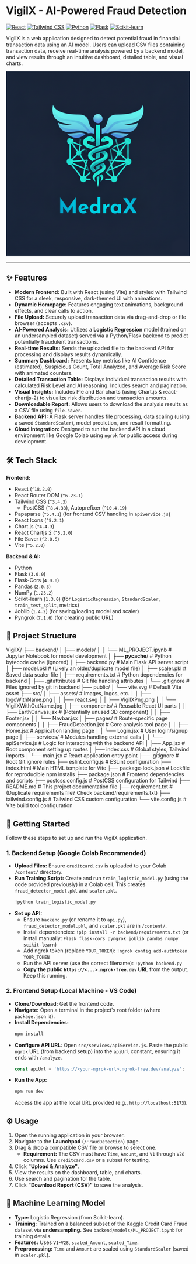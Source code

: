 # VigilX - AI-Powered Fraud Detection

[![React](https://img.shields.io/badge/React-18.x-61DAFB?logo=react&logoColor=white)](https://reactjs.org/)
[![Tailwind CSS](https://img.shields.io/badge/Tailwind_CSS-3.x-38B2AC?logo=tailwind-css&logoColor=white)](https://tailwindcss.com/)
[![Python](https://img.shields.io/badge/Python-3.x-3776AB?logo=python&logoColor=white)](https://www.python.org/)
[![Flask](https://img.shields.io/badge/Flask-3.x-000000?logo=flask&logoColor=white)](https://flask.palletsprojects.com/)
[![Scikit-learn](https://img.shields.io/badge/Scikit--learn-1.x-F7931E?logo=scikit-learn&logoColor=white)](https://scikit-learn.org/)

VigilX is a web application designed to detect potential fraud in financial transaction data using an AI model. Users can upload CSV files containing transaction data, receive real-time analysis powered by a backend model, and view results through an intuitive dashboard, detailed table, and visual charts.

![VigilX Homepage](src/assets/logoWithName.png) 

---

## ✨ Features

* **Modern Frontend:** Built with React (using Vite) and styled with Tailwind CSS for a sleek, responsive, dark-themed UI with animations.
* **Dynamic Homepage:** Features engaging text animations, background effects, and clear calls to action.
* **File Upload:** Securely upload transaction data via drag-and-drop or file browser (accepts `.csv`).
* **AI-Powered Analysis:** Utilizes a **Logistic Regression** model (trained on an undersampled dataset) served via a Python/Flask backend to predict potentially fraudulent transactions.
* **Real-time Results:** Sends the uploaded file to the backend API for processing and displays results dynamically.
* **Summary Dashboard:** Presents key metrics like AI Confidence (estimated), Suspicious Count, Total Analyzed, and Average Risk Score with animated counters.
* **Detailed Transaction Table:** Displays individual transaction results with calculated Risk Level and AI reasoning. Includes search and pagination.
* **Visual Insights:** Includes Pie and Bar charts (using Chart.js & react-chartjs-2) to visualize risk distribution and transaction amounts.
* **Downloadable Report:** Allows users to download the analysis results as a CSV file using `file-saver`.
* **Backend API:** A Flask server handles file processing, data scaling (using a saved `StandardScaler`), model prediction, and result formatting.
* **Cloud Integration:** Designed to run the backend API in a cloud environment like Google Colab using `ngrok` for public access during development.

## 🛠️ Tech Stack

**Frontend:**
* React (`^18.2.0`)
* React Router DOM (`^6.23.1`)
* Tailwind CSS (`^3.4.3`)
    * PostCSS (`^8.4.38`), Autoprefixer (`^10.4.19`)
* Papaparse (`^5.4.1`) (for frontend CSV handling in `apiService.js`)
* React Icons (`^5.2.1`)
* Chart.js (`^4.4.3`)
* React Chartjs 2 (`^5.2.0`)
* File Saver (`^2.0.5`)
* Vite (`^5.2.0`)

**Backend & AI:**
* Python
* Flask (`3.0.0`)
* Flask-Cors (`4.0.0`)
* Pandas (`2.0.3`)
* NumPy (`1.25.2`)
* Scikit-learn (`1.3.0`) (for `LogisticRegression`, `StandardScaler`, `train_test_split`, metrics)
* Joblib (`1.4.2`) (for saving/loading model and scaler)
* Pyngrok (`7.1.6`) (for creating public URL)

## 📁 Project Structure

VigilX/
├── backend/
│   ├── models/
│   │   └── ML_PROJECT.ipynb         # Jupyter Notebook for model development
│   ├── __pycache__/               # Python bytecode cache (ignored)
│   ├── backend.py                 # Main Flask API server script
│   ├── model.pkl                  # (Likely an older/duplicate model file)
│   ├── scaler.pkl                 # Saved data scaler file
│   ├── requirements.txt           # Python dependencies for backend
│   ├── .gitattributes             # Git file handling attributes
│   └── .gitignore                 # Files ignored by git in backend
├── public/
│   └── vite.svg                   # Default Vite asset
├── src/
│   ├── assets/                    # Images, logos, etc.
│   │   ├── logoWithName.png
│   │   ├── react.svg
│   │   ├── VigilXPng.png
│   │   └── VigilXWithOutName.jpg
│   ├── components/                # Reusable React UI parts
│   │   ├── EarthCanvas.jsx        # (Potentially unused 3D component)
│   │   ├── Footer.jsx
│   │   └── Navbar.jsx
│   ├── pages/                     # Route-specific page components
│   │   ├── FraudDetection.jsx     # Core analysis tool page
│   │   ├── Home.jsx               # Application landing page
│   │   └── Login.jsx              # User login/signup page
│   ├── services/                  # Modules handling external calls
│   │   └── apiService.js          # Logic for interacting with the backend API
│   ├── App.jsx                    # Root component setting up routes
│   ├── index.css                  # Global styles, Tailwind imports
│   └── main.jsx                   # React application entry point
├── .gitignore                     # Root Git ignore rules
├── eslint.config.js               # ESLint configuration
├── index.html                     # Main HTML template for Vite
├── package-lock.json              # Lockfile for reproducible npm installs
├── package.json                   # Frontend dependencies and scripts
├── postcss.config.js              # PostCSS configuration for Tailwind
├── README.md                      # This project documentation file
├── requirement.txt                # (Duplicate requirements file? Check backend/requirements.txt)
├── tailwind.config.js             # Tailwind CSS custom configuration
└── vite.config.js                 # Vite build tool configuration

## 🚀 Getting Started

Follow these steps to set up and run the VigilX application.

### 1. Backend Setup (Google Colab Recommended)

* **Upload Files:** Ensure `creditcard.csv` is uploaded to your Colab `/content/` directory.
* **Run Training Script:** Create and run `train_logistic_model.py` (using the code provided previously) in a Colab cell. This creates `fraud_detector_model.pkl` and `scaler.pkl`.
    ```bash
    !python train_logistic_model.py
    ```
* **Set up API:**
    * Ensure `backend.py` (or rename it to `api.py`), `fraud_detector_model.pkl`, and `scaler.pkl` are in `/content/`.
    * Install dependencies: `!pip install -r backend/requirements.txt` (or install manually: `Flask flask-cors pyngrok joblib pandas numpy scikit-learn`)
    * Add ngrok token (replace `YOUR_TOKEN`): `!ngrok config add-authtoken YOUR_TOKEN`
    * Run the API server (use the correct filename): `!python backend.py`
    * **Copy the public `https://<...>.ngrok-free.dev` URL** from the output. Keep this running.

### 2. Frontend Setup (Local Machine - VS Code)

* **Clone/Download:** Get the frontend code.
* **Navigate:** Open a terminal in the project's root folder (where `package.json` is).
* **Install Dependencies:**
    ```bash
    npm install
    ```
* **Configure API URL:** Open `src/services/apiService.js`. Paste the public `ngrok` URL (from backend setup) into the `apiUrl` constant, ensuring it ends with `/analyze`.
    ```javascript
    const apiUrl = 'https://<your-ngrok-url>.ngrok-free.dev/analyze';
    ```
* **Run the App:**
    ```bash
    npm run dev
    ```
    Access the app at the local URL provided (e.g., `http://localhost:5173`).

## ⚙️ Usage

1.  Open the running application in your browser.
2.  Navigate to the **Launchpad** (`/FraudDetection`) page.
3.  Drag & drop a compatible CSV file or browse to select one.
    * **Requirement:** The CSV must have `Time`, `Amount`, and `V1` through `V28` columns. Use `creditcard.csv` or a subset for testing.
4.  Click **"Upload & Analyze"**.
5.  View the results on the dashboard, table, and charts.
6.  Use search and pagination for the table.
7.  Click **"Download Report (CSV)"** to save the analysis.

## 🧠 Machine Learning Model

* **Type:** Logistic Regression (from Scikit-learn).
* **Training:** Trained on a balanced subset of the Kaggle Credit Card Fraud dataset via **undersampling**. See `backend/models/ML_PROJECT.ipynb` for training details.
* **Features:** Uses `V1`-`V28`, `scaled_Amount`, `scaled_Time`.
* **Preprocessing:** `Time` and `Amount` are scaled using `StandardScaler` (saved in `scaler.pkl`).
